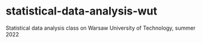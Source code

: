 # statistical-data-analysis-wut
Statistical data analysis class on Warsaw University of Technology, summer 2022
